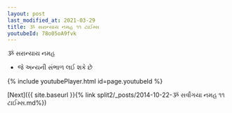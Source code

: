 ```yaml
---
layout: post
last_modified_at: 2021-03-29
title: ૐ સરાન્યાય નમહ ૧૧ ટાઈમ્સ
youtubeId: 78o05oA9fvk
---
```

 
 
 ૐ સરાન્યાય નમહ  
 
 -  જે અન્યની સંભાળ લઈ શકે છે 
 
  
 
  
 
 
 
 
 
 


{% include youtubePlayer.html id=page.youtubeId %}
 
[Next]({{ site.baseurl }}{% link  split2/_posts/2014-10-22-ૐ સર્વાંગયા નમહ ૧૧ ટાઈમ્સ.md%})
 
